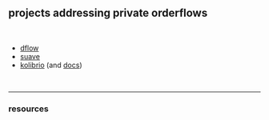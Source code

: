 ## projects addressing private orderflows

<br>

* [dflow](https://docs.dflow.net/docs/dflow-intro/)
* [suave](https://github.com/go-outside-labs/mev-toolkit/tree/main/MEV_projects/flashbots/suave)
* [kolibrio](https://www.kolibr.io/) (and [docs](https://docs.kolibr.io/))

<br>

---

### resources
